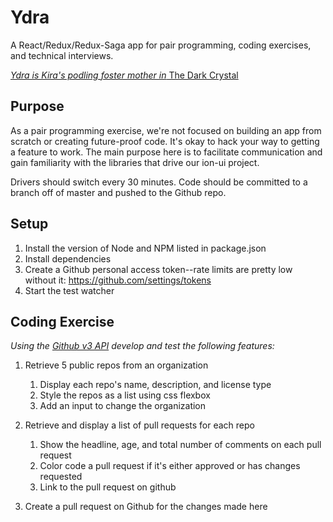 # Ydra

A React/Redux/Redux-Saga app for pair programming, coding exercises, and technical interviews.

[*Ydra is Kira's podling foster mother in* The Dark Crystal](http://muppet.wikia.com/wiki/Ydra)

## Purpose

As a pair programming exercise, we're not focused on building an app from scratch or creating future-proof code. It's okay to hack your way to getting a feature to work. The main purpose here is to facilitate communication and gain familiarity with the libraries that drive our ion-ui project. 

Drivers should switch every 30 minutes. Code should be committed to a branch off of master and pushed to the Github repo. 

## Setup

1. Install the version of Node and NPM listed in package.json
2. Install dependencies
3. Create a Github personal access token--rate limits are pretty low without it: https://github.com/settings/tokens
4. Start the test watcher

## Coding Exercise

*Using the [Github v3 API](https://developer.github.com/v3/) develop and test the following features:*

1. Retrieve 5 public repos from an organization
    1. Display each repo's name, description, and license type
    2. Style the repos as a list using css flexbox
    3. Add an input to change the organization
    
2. Retrieve and display a list of pull requests for each repo
    1. Show the headline, age, and total number of comments on each pull request
    2. Color code a pull request if it's either approved or has changes requested
    3. Link to the pull request on github

3. Create a pull request on Github for the changes made here
